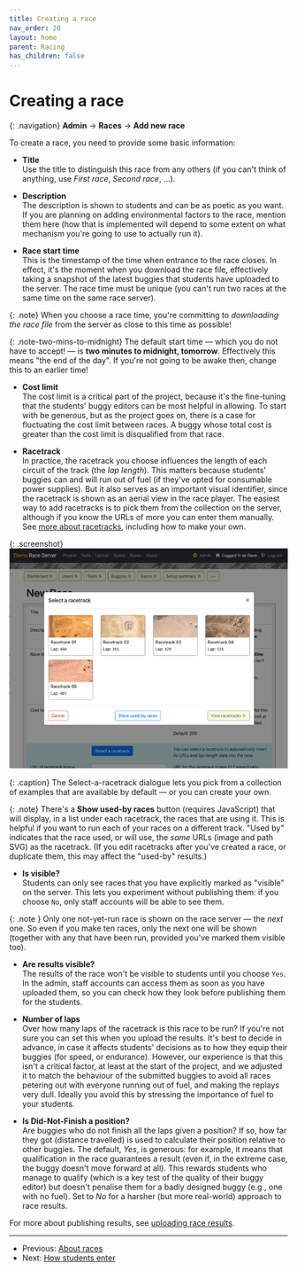 ```yaml
---
title: Creating a race
nav_order: 20
layout: home
parent: Racing
has_children: false
---
```



# Creating a race

{: .navigation}
**Admin** → **Races** → **Add new race**

To create a race, you need to provide some basic information:

* **Title**  
  Use the title to distinguish this race from any others (if you can't think of
  anything, use _First race_, _Second race_, ...).

* **Description**  
  The description is shown to students and can be as poetic as you want. If you
  are planning on adding environmental factors to the race, mention them here
  (how that is implemented will depend to some extent on what mechanism you're
  going to use to actually run it).

* **Race start time**  
  This is the timestamp of the time when entrance to the race closes. In effect,
  it's the moment when you download the race file, effectively taking a snapshot
  of the latest buggies that students have uploaded to the server. The race time
  must be unique (you can't run two races at the same time on the same race
  server).

{: .note}
When you choose a race time, you're committing to _downloading the race file_
from the server as close to this time as possible!

{: .note-two-mins-to-midnight}
The default start time — which you do not have to accept! — is **two minutes
to midnight, tomorrow**. Effectively this means "the end of the day". If you're
not going to be awake then, change this to an earlier time!

  
* **Cost limit**  
  The cost limit is a critical part of the project, because it's the fine-tuning
  that the students' buggy editors can be most helpful in allowing. To start
  with be generous, but as the project goes on, there is a case for fluctuating
  the cost limit between races. A buggy whose total cost is greater than the
  cost limit is disqualified from that race.

* **Racetrack**  
  In practice, the racetrack you choose influences the length of each circuit
  of the track (the _lap length_). This matters because students' buggies can
  and will run out of fuel (if they've opted for consumable power supplies). But
  it also serves as an important visual identifier, since the racetrack is shown
  as an aerial view in the race player. 
  The easiest way to add racetracks is to pick them from the collection on the
  server, although if you know the URLs of more you can enter them manually.
  See [more about racetracks](racetracks), including how to make your own.

{: .screenshot}
![Screenshot of picking a racetrack](/docs/img/screenshots/pick-a-racetrack.png)

{: .caption}
The Select-a-racetrack dialogue lets you pick from a collection of examples
that are available by default — or you can create your own.

{: .note}
There's a **Show used-by races** button (requires JavaScript) that will display,
in a list under each racetrack, the races that are using it. This is helpful if
you want to run each of your races on a different track. "Used by" indicates
that the race used, or will use, the _same_ URLs (image and path SVG) as the
racetrack. (If you edit racetracks after you've created a race, or duplicate
them, this may affect the "used-by" results.)


* **Is visible?**  
  Students can only see races that you have explicitly marked as "visible" on
  the server. This lets you experiment without publishing them: if you choose
  `No`, only staff accounts will be able to see them.

{: .note }
Only one not-yet-run race is shown on the race server — the _next_ one. So even
if you make ten races, only the next one will be shown (together with any that
have been run, provided you've marked them visible too).

* **Are results visible?**  
  The results of the race won't be visible to students until you choose `Yes`.
  In the admin, staff accounts can access them as soon as you have uploaded them,
  so you can check how they look before publishing them for the students.

* **Number of laps**  
  Over how many laps of the racetrack is this race to be run? If you're not
  sure you can set this when you upload the results. It's best to decide in
  advance, in case it affects students' decisions as to how they equip their
  buggies (for speed, or endurance). However, our experience is that this isn't
  a critical factor, at least at the start of the project, and we adjusted it
  to match the behaviour of the submitted buggies to avoid all races petering
  out with everyone running out of fuel, and making the replays very dull.
  Ideally you avoid this by stressing the importance of fuel to your students.

* **Is Did-Not-Finish a position?**  
  Are buggies who do not finish all the laps given a position? If so, how far
  they got (distance travelled) is used to calculate their position relative to
  other buggies. The default, _Yes_, is generous: for example, it means that
  qualification in the race guarantees a result (even if, in the extreme case,
  the buggy doesn't move forward at all). This rewards students who manage to
  qualify (which is a key test of the quality of their buggy editor) but
  doesn't penalise them for a badly designed buggy (e.g., one with no fuel).
  Set to _No_ for a harsher (but more real-world) approach to race results.

  

For more about publishing results, see
[uploading race results](uploading-results).

---

* Previous: [About races](about)
* Next: [How students enter](how-students-enter)

